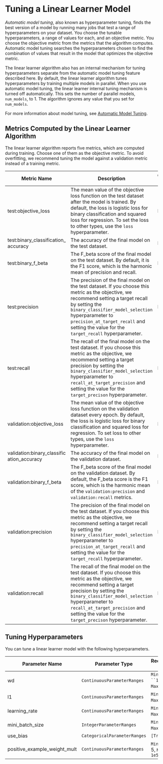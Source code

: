 # Tuning a Linear Learner Model<a name="linear-learner-tuning"></a>

*Automatic model tuning*, also known as hyperparameter tuning, finds the best version of a model by running many jobs that test a range of hyperparameters on your dataset\. You choose the tunable hyperparameters, a range of values for each, and an objective metric\. You choose the objective metric from the metrics that the algorithm computes\. Automatic model tuning searches the hyperparameters chosen to find the combination of values that result in the model that optimizes the objective metric\. 

The linear learner algorithm also has an internal mechanism for tuning hyperparameters separate from the automatic model tuning feature described here\. By default, the linear learner algorithm tunes hyperparameters by training multiple models in parallel\. When you use automatic model tuning, the linear learner internal tuning mechanism is turned off automatically\. This sets the number of parallel models, `num_models`, to 1\. The algorithm ignores any value that you set for `num_models`\.

For more information about model tuning, see [Automatic Model Tuning](automatic-model-tuning.md)\.

## Metrics Computed by the Linear Learner Algorithm<a name="linear-learner-metrics"></a>

The linear learner algorithm reports five metrics, which are computed during training\. Choose one of them as the objective metric\. To avoid overfitting, we recommend tuning the model against a validation metric instead of a training metric\.


| Metric Name | Description | Optimization Direction | 
| --- | --- | --- | 
| test:objective\_loss |  The mean value of the objective loss function on the test dataset after the model is trained\. By default, the loss is logistic loss for binary classification and squared loss for regression\. To set the loss to other types, use the `loss` hyperparameter\.  |  Minimize  | 
| test:binary\_classification\_ accuracy |  The accuracy of the final model on the test dataset\.  |  Maximize  | 
| test:binary\_f\_beta |  The F\_beta score of the final model on the test dataset\. By default, it is the F1 score, which is the harmonic mean of precision and recall\.  |  Maximize  | 
| test:precision |  The precision of the final model on the test dataset\. If you choose this metric as the objective, we recommend setting a target recall by setting the `binary_classifier_model_selection` hyperparameter to `precision_at_target_recall` and setting the value for the `target_recall` hyperparameter\.  |  Maximize  | 
| test:recall |  The recall of the final model on the test dataset\. If you choose this metric as the objective, we recommend setting a target precision by setting the `binary_classifier_model_selection` hyperparameter to `recall_at_target_precision` and setting the value for the `target_precison` hyperparameter\.  |  Maximize  | 
| validation:objective\_loss |  The mean value of the objective loss function on the validation dataset every epoch\. By default, the loss is logistic loss for binary classification and squared loss for regression\. To set loss to other types, use the `loss` hyperparameter\.  |  Minimize  | 
| validation:binary\_classific ation\_accuracy |  The accuracy of the final model on the validation dataset\.  |  Maximize  | 
| validation:binary\_f\_beta |  The F\_beta score of the final model on the validation dataset\. By default, the F\_beta score is the F1 score, which is the harmonic mean of the `validation:precision` and `validation:recall` metrics\.  |  Maximize  | 
| validation:precision |  The precision of the final model on the test dataset\. If you choose this metric as the objective, we recommend setting a target recall by setting the `binary_classifier_model_selection` hyperparameter to `precision_at_target_recall` and setting the value for the `target_recall` hyperparameter\.  |  Maximize  | 
| validation:recall |  The recall of the final model on the test dataset\. If you choose this metric as the objective, we recommend setting a target precision by setting the `binary_classifier_model_selection` hyperparameter to `recall_at_target_precision` and setting the value for the `target_precison` hyperparameter\.  |  Maximize  | 

## Tuning Hyperparameters<a name="linear-learner-tunable-hyperparameters"></a>

You can tune a linear learner model with the following hyperparameters\.


| Parameter Name | Parameter Type | Recommended Ranges | 
| --- | --- | --- | 
| wd |  `ContinuousParameterRanges`  |  `MinValue: ``1e-7`, `MaxValue`: `1`  | 
| l1 |  `ContinuousParameterRanges`  |  `MinValue`: `1e-7`, `MaxValue`: `1`  | 
| learning\_rate |  `ContinuousParameterRanges`  |  `MinValue`: `1e-5`, `MaxValue`: `1`  | 
| mini\_batch\_size |  `IntegerParameterRanges`  |  `MinValue`: `100`, `MaxValue`: `5000`  | 
| use\_bias |  `CategoricalParameterRanges`  |  `[True, False]`  | 
| positive\_example\_weight\_mult |  `ContinuousParameterRanges`  |  `MinValue`: 1e\-5, `MaxValue`: `1e5`  | 